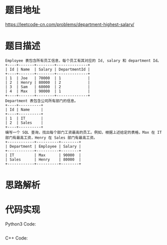 # **题目地址**
https://leetcode-cn.com/problems/department-highest-salary/
# **题目描述**
```
Employee 表包含所有员工信息，每个员工有其对应的 Id, salary 和 department Id。
+----+-------+--------+--------------+
| Id | Name  | Salary | DepartmentId |
+----+-------+--------+--------------+
| 1  | Joe   | 70000  | 1            |
| 2  | Henry | 80000  | 2            |
| 3  | Sam   | 60000  | 2            |
| 4  | Max   | 90000  | 1            |
+----+-------+--------+--------------+
Department 表包含公司所有部门的信息。
+----+----------+
| Id | Name     |
+----+----------+
| 1  | IT       |
| 2  | Sales    |
+----+----------+
编写一个 SQL 查询，找出每个部门工资最高的员工。例如，根据上述给定的表格，Max 在 IT 部门有最高工资，Henry 在 Sales 部门有最高工资。
+------------+----------+--------+
| Department | Employee | Salary |
+------------+----------+--------+
| IT         | Max      | 90000  |
| Sales      | Henry    | 80000  |
+------------+----------+--------+
```
# **思路解析**
# **代码实现**
Python3 Code:
```

```
C++ Code:
```

```
